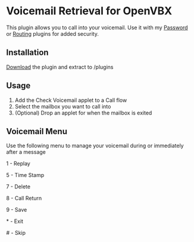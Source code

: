 # Voicemail Retrieval for OpenVBX

This plugin allows you to call into your voicemail. Use it with my [Password][1] or [Routing][2] plugins for added security.

[1]: https://github.com/chadsmith/OpenVBX-Plugin-Password
[2]: https://github.com/chadsmith/OpenVBX-Plugin-Routes

## Installation

[Download][3] the plugin and extract to /plugins

[3]: https://github.com/chadsmith/OpenVBX-Plugin-Voicemail/archives/master

## Usage

1. Add the Check Voicemail applet to a Call flow
2. Select the mailbox you want to call into
3. (Optional) Drop an applet for when the mailbox is exited

## Voicemail Menu

Use the following menu to manage your voicemail during or immediately after a message

1 - Replay

5 - Time Stamp

7 - Delete

8 - Call Return

9 - Save

\* - Exit

\# - Skip